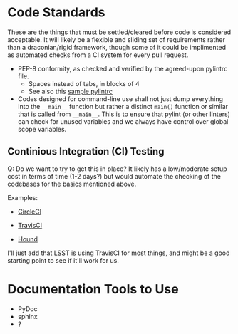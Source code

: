 # Code Standards

These are the things that must be settled/cleared before code is considered
acceptable.  It will likely be a flexible and sliding set of requirements
rather than a draconian/rigid framework, though some of it could be
implimented as automated checks from a CI system for every pull request.

- PEP-8 conformity, as checked and verified by the agreed-upon pylintrc file.
    - Spaces instead of tabs, in blocks of 4
    - See also this [sample pylintrc](pylintrc)
- Codes designed for command-line use shall not just dump everything into
  the ```__main__``` function but rather a distinct ```main()``` function
  or similar that is called from ```__main__```.  This is to ensure that
  pylint (or other linters) can check for unused variables and we always have
  control over global scope variables.

## Continious Integration (CI) Testing

Q: Do we want to try to get this in place?  It likely has a low/moderate setup
   cost in terms of time (1-2 days?) but would automate the checking of
   the codebases for the basics mentioned above.
   
   Examples:
   
   - [CircleCI](https://github.com/marketplace/circleci)
   
   - [TravisCI](https://github.com/marketplace/travis-ci)
   
   - [Hound](https://github.com/marketplace/hound)

   I'll just add that LSST is using TravisCI for most things, and might
   be a good starting point to see if it'll work for us.

# Documentation Tools to Use

- PyDoc
- sphinx
- ?
